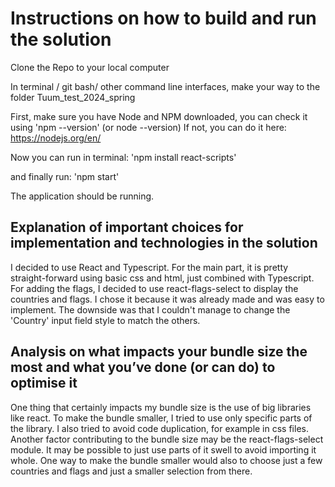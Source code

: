 # Instructions on how to build and run the solution

Clone the Repo to your local computer

In terminal / git bash/ other command line interfaces, make your way to the folder
Tuum_test_2024_spring

First, make sure you have Node and NPM downloaded, you can check it using 'npm --version' (or node --version)
If not, you can do it here: https://nodejs.org/en/ 

Now you can run in terminal:
'npm install react-scripts'

and finally run:
'npm start'

The application should be running.

## Explanation of important choices for implementation and technologies in the solution

I decided to use React and Typescript. For the main part, it is pretty straight-forward using basic css and html, just combined with Typescript. For adding the flags, I decided to use react-flags-select to display the countries and flags. I chose it because it was already made and was easy to implement. The downside was that I couldn't manage to change the 'Country' input field style to match the others.

## Analysis on what impacts your bundle size the most and what you’ve done (or can do) to optimise it

One thing that certainly impacts my bundle size is the use of big libraries like react. To make the bundle smaller, I tried to use only specific parts of the library. I also tried to avoid code duplication, for example in css files. Another factor contributing	to the bundle size may be the react-flags-select module. It may be possible to just use parts of it swell to avoid importing it whole. One way to make the bundle smaller would also to choose just a few countries and flags and just a smaller selection from there. 
